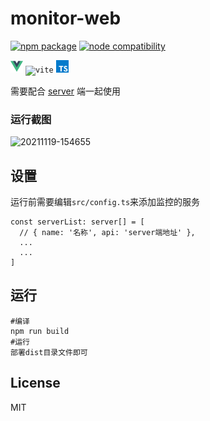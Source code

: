 # monitor-web

<p align="left">
  <a href="https://npmjs.com/package/vite"><img src="https://img.shields.io/npm/v/vite.svg" alt="npm package"></a>
  <a href="https://nodejs.org/en/about/releases/"><img src="https://img.shields.io/node/v/vite.svg" alt="node compatibility"></a>
</p>

<code><img height="20" src="https://raw.githubusercontent.com/github/explore/80688e429a7d4ef2fca1e82350fe8e3517d3494d/topics/vue/vue.png" alt="vue" /></code>
<code><img height="20" src="https://camo.githubusercontent.com/61e102d7c605ff91efedb9d7e47c1c4a07cef59d3e1da202fd74f4772122ca4e/68747470733a2f2f766974656a732e6465762f6c6f676f2e737667" alt="vite" /></code>
<code><img height="20" src="https://raw.githubusercontent.com/github/explore/80688e429a7d4ef2fca1e82350fe8e3517d3494d/topics/typescript/typescript.png" alt="typescript" /></code>

需要配合 [server](https://github.com/623337308/monitor-system) 端一起使用

### 运行截图

![20211119-154655](https://user-images.githubusercontent.com/21986958/142585177-68dfdfbb-cf4a-46e5-ae80-c39e3e9ad03a.png)

## 设置

运行前需要编辑`src/config.ts`来添加监控的服务

```
const serverList: server[] = [
  // { name: '名称', api: 'server端地址' },
  ...
  ...
]
```

## 运行

```
#编译
npm run build
#运行
部署dist目录文件即可
```

## License

MIT

